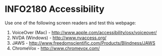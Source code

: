 # INFO2180 Accessibility

Use one of the following screen readers and test this webpage:

1. VoiceOver (Mac) - http://www.apple.com/accessibility/osx/voiceover/
2. NVDA (Windows) - http://www.nvaccess.org/
3. JAWS - http://www.freedomscientific.com/Products/Blindness/JAWS
4. ChromeVox - http://www.chromevox.com/ 

